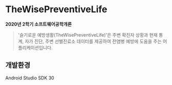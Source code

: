 # TheWisePreventiveLife
**2020년 2학기 소프트웨어공학개론**
> '슬기로운 예방생활(TheWisePreventiveLife)'은 주변 확진자 상황과 현재 통계, 자가 진단, 주변 선별진료소 데이터를 제공하여 전염병 예방에 도움을 주는 어플리케이션입니다.

## 개발환경
Android Studio SDK 30

